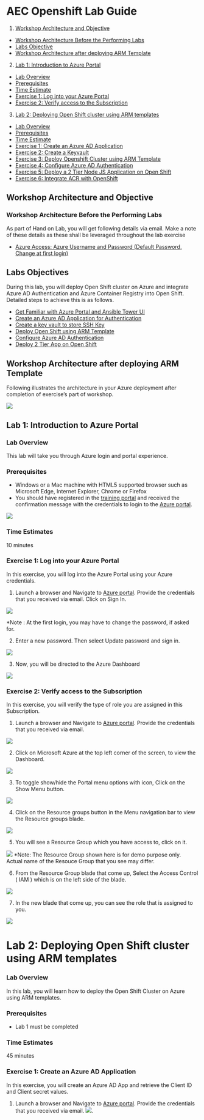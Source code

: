 # AEC Openshift Lab Guide

<!-- TOC -->
1. [Workshop Architecture and Objective](#workshop-architecture-and-objective)
  * [Workshop Architecture Before the Performing Labs](#workshop-architecture-before-the-performing-labs)
  * [Labs Objective](#labs-objective)
  * [Workshop Architecture after deploying ARM Template](#workshop-architecture-after-deploying-ARM-template)
 2. [Lab 1: Introduction to Azure Portal](#lab-1:introduction-to-azure-portal)
  * [Lab Overview](#lab-overview)
  * [Prerequisites](#Prerequisites)
  * [Time Estimate](#time-estimate)
  * [Exercise 1: Log into your Azure Portal](#exercise-1:log-into-your-azure-portal)
  * [Exercise 2: Verify access to the Subscription](#exercise-2:verify-access-to-the-subscription)
 3. [Lab 2: Deploying Open Shift cluster using ARM templates](#lab-2:deploying-open-shift-cluster-using-ARM-templates)
  * [Lab Overview](#lab-overview)
  * [Prerequisites](#Prerequisites)
  * [Time Estimate](#time-estimate)
  * [Exercise 1: Create an Azure AD Application](#exercise-1:create-an-azure-AD-application)
  * [Exercise 2: Create a Keyvault](#exercise-2:create-a-keyvault)
  * [Exercise 3: Deploy Openshift Cluster using ARM Template](#exercise-3:deploy-openshift-cluster-using-ARM-template)
  * [Exercise 4: Configure Azure AD Authentication](#exercise-4:configure-azure-AD-authentication)
  * [Exercise 5: Deploy a 2 Tier Node JS Application on Open Shift](#exercise-5:Deploy-a-2-tier-node-JS-application-on-open-shift)
  * [Exercise 6: Integrate ACR with OpenShift](#exercise-6:integrate-ACR-with-openShift)
<!-- /TOC -->

## Workshop Architecture and Objective
### Workshop Architecture Before the Performing Labs
As part of Hand on Lab, you will get following details via email. Make a note of these details as these shall be leveraged throughout the lab exercise
 * [Azure Access: Azure Username and Password (Default Password, Change at first login)](#azure-access:azure-username-and-password-default-password,Change-at-first-login)
 
## Labs Objectives
During this lab, you will deploy Open Shift cluster on Azure and integrate Azure AD Authentication and Azure Container Registry into Open Shift. Detailed steps to achieve this is as follows.
  * [Get Familiar with Azure Portal and Ansible Tower UI](#get-familiar-with-Azure-Portal-and-Ansible-Tower-UI)
  * [Create an Azure AD Application for Authentication](#create-an-Azure-AD-Application-for-Authentication)
  * [Create a key vault to store SSH Key](#create-a-key-vault-to-store-SSH-Key)
  * [Deploy Open Shift using ARM Template](#deploy-Open-Shift-using-ARM-Template)
  * [Configure Azure AD Authentication](#configure-Azure-AD-Authentication)
  * [Deploy 2 Tier App on Open Shift](#deploy-2-tier-app-on-open-shift)

## Workshop Architecture after deploying ARM Template
Following illustrates the architecture in your Azure deployment after completion of exercise’s part of workshop.

<img src="https://raw.githubusercontent.com/ShivaniThadiyan/DocRepo/master/Images/img1.jpg"/>

## Lab 1: Introduction to Azure Portal
### Lab Overview
This lab will take you through Azure login and portal experience.

### Prerequisites
* Windows or a Mac machine with HTML5 supported browser such as Microsoft Edge, Internet Explorer, Chrome or Firefox
* You should have registered in the [training portal](https://azuretraining.spektrasystems.com) and received the confirmation message with the credentials to login to the [Azure portal](https://Portal.azure.com).

<img src="https://github.com/ShivaniThadiyan/DocRepo/blob/master/Images/image2.png"/>

### Time Estimates
10 minutes

### Exercise 1: Log into your Azure Portal
In this exercise, you will log into the Azure Portal using your Azure credentials.
1. Launch a browser and Navigate to [Azure portal](https://Portal.azure.com). Provide the credentials that you received via email. Click on Sign In.
<img src="https://github.com/ShivaniThadiyan/DocRepo/blob/master/Images/login.png"/>

*Note : At the first login, you may have to change the password, if asked for.

2. Enter a new password. Then select Update password and sign in.
<img src="https://github.com/ShivaniThadiyan/DocRepo/blob/master/Images/UpdatePasswd.png"/>

3.	Now, you will be directed to the Azure Dashboard
<img src="https://github.com/ShivaniThadiyan/DocRepo/blob/master/Images/Portal.png"/>

### Exercise 2: Verify access to the Subscription
In this exercise, you will verify the type of role you are assigned in this Subscription.
1. Launch a browser and Navigate to [Azure portal](https://Portal.azure.com). Provide the credentials that you received via email. 
<img src="https://github.com/ShivaniThadiyan/DocRepo/blob/master/Images/LoginPortal.png"/>

2.	Click on Microsoft Azure  at the top left corner of the screen, to view the Dashboard.
<img src="https://github.com/ShivaniThadiyan/DocRepo/blob/master/Images/click-microsoft-azure.png"/>

3.	To toggle show/hide the Portal menu options with icon, Click on the Show Menu button.
<img src="https://github.com/ShivaniThadiyan/DocRepo/blob/master/Images/click-showMenu.png"/>

4.	Click on the Resource groups button in the Menu navigation bar to view the Resource groups blade.
<img src="https://github.com/ShivaniThadiyan/DocRepo/blob/master/Images/click-resource-groups.png"/>

5.	You will see a Resource Group which you have access to, click on it.
<img src="https://github.com/ShivaniThadiyan/DocRepo/blob/master/Images/click-on-RG.png"/>
*Note: The Resource Group shown here is for demo purpose only. Actual name of the Resouce Group that you see may differ.

6.	From the Resource Group blade that come up, Select the Access Control ( IAM ) which is on the left side of the blade.
<img src="https://github.com/ShivaniThadiyan/DocRepo/blob/master/Images/click-IAM.png"/>

7.	In the new blade that come up, you can see the role that is assigned to you.
<img src="https://github.com/ShivaniThadiyan/DocRepo/blob/master/Images/see-roles.png"/>

# Lab 2: Deploying Open Shift cluster using ARM templates
### Lab Overview
In this lab, you will learn how to deploy the Open Shift Cluster on Azure using ARM templates.

### Prerequisites
* Lab 1 must be completed

### Time Estimates
45 minutes

### Exercise 1: Create an Azure AD Application
In this exercise, you will create an Azure AD App and retrieve the Client ID and Client secret values.
1. Launch a browser and Navigate to [Azure portal](https://Portal.azure.com). Provide the credentials that you received via email. 
<img src="https://github.com/ShivaniThadiyan/DocRepo/blob/master/Images/LoginPortal.png"/>. 

























































